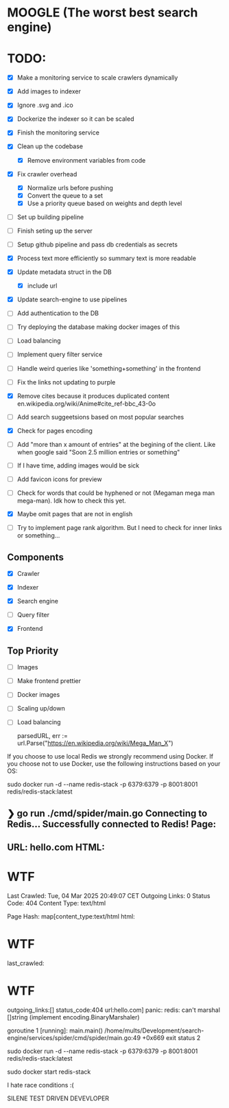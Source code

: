 # MOOGLE (The worst best search engine)

# TODO:

- [x] Make a monitoring service to scale crawlers dynamically
- [x] Add images to indexer
- [x] Ignore .svg and .ico
- [x] Dockerize the indexer so it can be scaled
- [x] Finish the monitoring service
- [x] Clean up the codebase
    - [x] Remove environment variables from code
- [x] Fix crawler overhead
    - [x] Normalize urls before pushing
    - [x] Convert the queue to a set
    - [x] Use a priority queue based on weights and depth level
- [ ] Set up building pipeline
- [ ] Finish seting up the server
- [ ] Setup github pipeline and pass db credentials as secrets

- [x] Process text more efficiently so summary text is more readable
- [x] Update metadata struct in the DB
    - [x] include url
- [x] Update search-engine to use pipelines
- [ ] Add authentication to the DB
- [ ] Try deploying the database making docker images of this
- [ ] Load balancing
- [ ] Implement query filter service
- [ ] Handle weird queries like 'something+something' in the frontend
- [ ] Fix the links not updating to purple
- [x] Remove cites because it produces duplicated content en.wikipedia.org/wiki/Anime#cite_ref-bbc_43-0o
- [ ] Add search suggeetsions based on most popular searches
- [x] Check for pages encoding
- [ ] Add "more than x amount of entries" at the begining of the client. Like when google said "Soon 2.5 million entries or something"
- [ ] If I have time, adding images would be sick
- [ ] Add favicon icons for preview
- [ ] Check for words that could be hyphened or not (Megaman mega man mega-man). Idk how to check this yet.
- [x] Maybe omit pages that are not in english
- [ ] Try to implement page rank algorithm. But I need to check for inner links or something...

## Components

- [x] Crawler
- [x] Indexer
- [x] Search engine
- [ ] Query filter
- [x] Frontend


## Top Priority
- [ ] Images
- [ ] Make frontend prettier
- [ ] Docker images
- [ ] Scaling up/down
- [ ] Load balancing

    parsedURL, err := url.Parse("https://en.wikipedia.org/wiki/Mega_Man_X")

If you choose to use local Redis we strongly recommend using Docker. If you choose not to use Docker, use the following instructions based on your OS:

sudo docker run -d --name redis-stack -p 6379:6379 -p 8001:8001 redis/redis-stack:latest

❯ go run ./cmd/spider/main.go
Connecting to Redis...
Successfully connected to Redis!
Page:
-------------------------------------
URL: hello.com
HTML: <h1>WTF</h1>
Last Crawled: Tue, 04 Mar 2025 20:49:07 CET
Outgoing Links: 0
Status Code: 404
Content Type: text/html
-------------------------------------

Page Hash:
map[content_type:text/html html:<h1>WTF</h1> last_crawled:<h1>WTF</h1> outgoing_links:[] status_code:404 url:hello.com]
panic: redis: can't marshal []string (implement encoding.BinaryMarshaler)

goroutine 1 [running]:
main.main()
	/home/mults/Development/search-engine/services/spider/cmd/spider/main.go:49 +0x669
exit status 2

sudo docker run -d --name redis-stack -p 6379:6379 -p 8001:8001 redis/redis-stack:latest

sudo docker start redis-stack

I hate race conditions :(


SILENE TEST DRIVEN DEVEVLOPER
